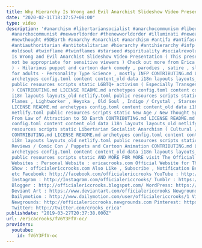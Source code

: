 ```yaml
---
title: Why Hierarchy Is Wrong and Evil Anarchist Slideshow Video Presentation
date: "2020-02-11T18:37:57+08:00"
type: video
description: '#anarchism #libertariansocialist #anarchocommunism #libertariansocialism
  #anarchocommunist #newworldorder #thenewworldorder #illuminati #newearth #newage
  #newthought #5DEarth #anarchy #anarchist #anarchism #antifa #antifascist #antifascism
  #antiauthoritarian #antitotalitarian #hierarchy #antihierarchy #infp #infps #lightworker
  #oldsoul #twinflame #twinflames #starseed #spirituality #socialrevolution Why Hierarchy
  Is Wrong and Evil Anarchist Slideshow Video Presentation ( This presentation may
  not be appropriate for sensitive viewers ) Check out more from Erica Crooks ( me
  ) - Hilarious puppet and cartoon dark comedy , parodies , satire , slapstick humor
  for adults - Personality Type Science , mostly INFP CONTRIBUTING.md LICENSE README.md
  archetypes config.toml content content_old data i18n layouts layouts_old netlify.toml
  public resources scripts static LGBTQ+ activism ( Especially Transgender Lesbians
  ) CONTRIBUTING.md LICENSE README.md archetypes config.toml content content_old data
  i18n layouts layouts_old netlify.toml public resources scripts static Empath : Twin
  Flames , Lightworker , Heyoka , Old Soul , Indigo / Crystal , Starseeds CONTRIBUTING.md
  LICENSE README.md archetypes config.toml content content_old data i18n layouts layouts_old
  netlify.toml public resources scripts static New Age / New Thought Spirituality
  From Law of Attraction to 5D Earth CONTRIBUTING.md LICENSE README.md archetypes
  config.toml content content_old data i18n layouts layouts_old netlify.toml public
  resources scripts static Libertarian Socialist Anarchism ( Cultural / Pacifism )
  CONTRIBUTING.md LICENSE README.md archetypes config.toml content content_old data
  i18n layouts layouts_old netlify.toml public resources scripts static Pop Culture
  Reviews / Comic Con / Puppets and Cartoon Animation CONTRIBUTING.md LICENSE README.md
  archetypes config.toml content content_old data i18n layouts layouts_old netlify.toml
  public resources scripts static AND MORE FOR MORE visit The Official Erica Crooks
  Websites : Personal Website : ericacrooks.com Official Website for The Erica Crooks
  Show : officialericcrooks.com Also Like , Subscribe , Notification Bell thingy ,
  etc Facebook: http://facebook.com/officialericcrooks YouTube : http://youtube.com/user/officialericcrooks
  Instagram : http://Instagram.com/officialericcrooks/ Tumblr : https://officialericcrooks.tumblr.com/
  Blogger : http://officialericcrooks.blogspot.com/ WordPress: https://officialericcrooks.wordpress.com
  Deviant Art : https://www.deviantart.com/officialericcrooks Newgrounds: http://officialericcrooks.newgrounds.com/follow
  Dailymotion : http://www.dailymotion.com/user/officialericcrooks/1 Vimeo: https://vimeo.com/officialericcrooks
  Newgrounds: http://officialericcrooks.newgrounds.com Pinterest: https://www.pinterest.com/officialec1/
  Twitter: http://twitter.com/crooks_erica'
publishdate: "2019-03-27T20:37:38.000Z"
url: /ericacrooks/fV6Y3FfV-oc/
providers:
  youtube:
    id: fV6Y3FfV-oc
---
```

